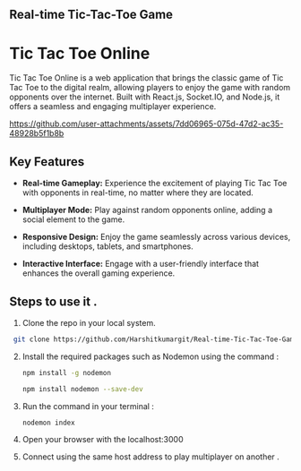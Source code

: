 
## Real-time Tic-Tac-Toe Game
# Tic Tac Toe Online

Tic Tac Toe Online is a web application that brings the classic game of Tic Tac Toe to the digital realm, allowing players to enjoy the game with random opponents over the internet.
Built with React.js, Socket.IO, and Node.js, it offers a seamless and engaging multiplayer experience.

https://github.com/user-attachments/assets/7dd06965-075d-47d2-ac35-48928b5f1b8b

## Key Features

- **Real-time Gameplay:** Experience the excitement of playing Tic Tac Toe with opponents in real-time, no matter where they are located.

- **Multiplayer Mode:** Play against random opponents online, adding a social element to the game.

- **Responsive Design:** Enjoy the game seamlessly across various devices, including desktops, tablets, and smartphones.

- **Interactive Interface:** Engage with a user-friendly interface that enhances the overall gaming experience.


## Steps to use it .

1. Clone the repo in your local system.
 ```bash
  git clone https://github.com/Harshitkumargit/Real-time-Tic-Tac-Toe-Game.git
```

2. Install the required packages such as Nodemon using the command :

   ```bash
   npm install -g nodemon
   ```

   ```bash
   npm install nodemon --save-dev
   ```
   
3. Run the command in your terminal :

   ```bash
   nodemon index
   ```
   
4. Open your browser with the localhost:3000
5. Connect using the same host address to play multiplayer on another .
